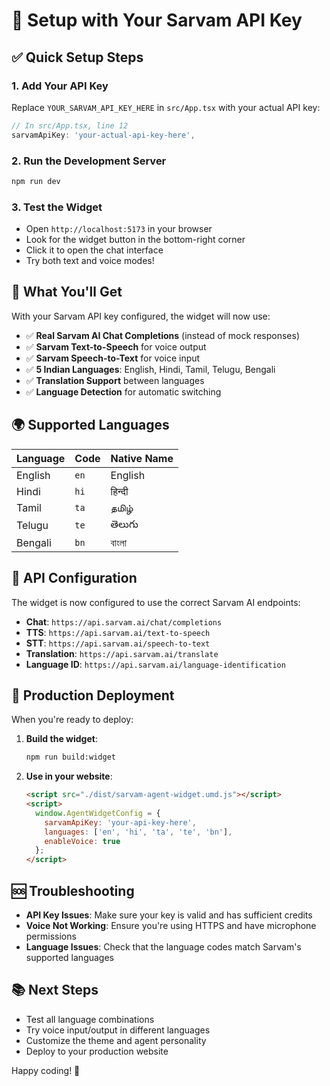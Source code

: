 # 🔑 Setup with Your Sarvam API Key

## ✅ **Quick Setup Steps**

### 1. **Add Your API Key**
Replace `YOUR_SARVAM_API_KEY_HERE` in `src/App.tsx` with your actual API key:

```javascript
// In src/App.tsx, line 12
sarvamApiKey: 'your-actual-api-key-here',
```

### 2. **Run the Development Server**
```bash
npm run dev
```

### 3. **Test the Widget**
- Open `http://localhost:5173` in your browser
- Look for the widget button in the bottom-right corner
- Click it to open the chat interface
- Try both text and voice modes!

## 🎯 **What You'll Get**

With your Sarvam API key configured, the widget will now use:

- ✅ **Real Sarvam AI Chat Completions** (instead of mock responses)
- ✅ **Sarvam Text-to-Speech** for voice output
- ✅ **Sarvam Speech-to-Text** for voice input
- ✅ **5 Indian Languages**: English, Hindi, Tamil, Telugu, Bengali
- ✅ **Translation Support** between languages
- ✅ **Language Detection** for automatic switching

## 🌍 **Supported Languages**

| Language | Code | Native Name |
|----------|------|-------------|
| English | `en` | English |
| Hindi | `hi` | हिन्दी |
| Tamil | `ta` | தமிழ் |
| Telugu | `te` | తెలుగు |
| Bengali | `bn` | বাংলা |

## 🔧 **API Configuration**

The widget is now configured to use the correct Sarvam AI endpoints:

- **Chat**: `https://api.sarvam.ai/chat/completions`
- **TTS**: `https://api.sarvam.ai/text-to-speech`
- **STT**: `https://api.sarvam.ai/speech-to-text`
- **Translation**: `https://api.sarvam.ai/translate`
- **Language ID**: `https://api.sarvam.ai/language-identification`

## 🚀 **Production Deployment**

When you're ready to deploy:

1. **Build the widget**:
   ```bash
   npm run build:widget
   ```

2. **Use in your website**:
   ```html
   <script src="./dist/sarvam-agent-widget.umd.js"></script>
   <script>
     window.AgentWidgetConfig = {
       sarvamApiKey: 'your-api-key-here',
       languages: ['en', 'hi', 'ta', 'te', 'bn'],
       enableVoice: true
     };
   </script>
   ```

## 🆘 **Troubleshooting**

- **API Key Issues**: Make sure your key is valid and has sufficient credits
- **Voice Not Working**: Ensure you're using HTTPS and have microphone permissions
- **Language Issues**: Check that the language codes match Sarvam's supported languages

## 📚 **Next Steps**

- Test all language combinations
- Try voice input/output in different languages
- Customize the theme and agent personality
- Deploy to your production website

Happy coding! 🎉
